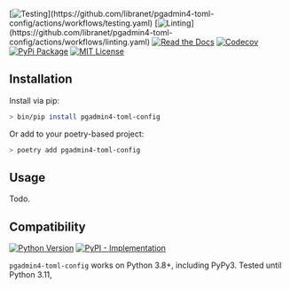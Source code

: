 [![Testing](https://img.shields.io/github/actions/workflow/status/libranet/pgadmin4-toml-config/testing.yaml?branch=main&longCache=true&style=flat-square&label=tests&logo=GitHub%20Actions&logoColor=fff")](https://github.com/libranet/pgadmin4-toml-config/actions/workflows/testing.yaml)
[![Linting](https://img.shields.io/github/actions/workflow/status/libranet/pgadmin4-toml-config/linting.yaml?branch=main&longCache=true&style=flat-square&label=linting&logo=GitHub%20Actions&logoColor=fff")](https://github.com/libranet/pgadmin4-toml-config/actions/workflows/linting.yaml)
[![Read the Docs](https://readthedocs.org/projects/pgadmin4-toml-config/badge/?version=latest)](https://pgadmin4-toml-config.readthedocs.io/en/latest/)
[![Codecov](https://codecov.io/gh/libranet/pgadmin4-toml-config/branch/main/graph/badge.svg?token=QTOWRXGH61)](https://codecov.io/gh/libranet/pgadmin4-toml-config)
[![PyPi Package](https://img.shields.io/pypi/v/pgadmin4-toml-config?color=%2334D058&label=pypi%20package)](https://pypi.org/project/pgadmin4-toml-config/)
[![MIT License](https://img.shields.io/badge/license-MIT-blue.svg)](https://github.com/libranet/pgadmin4-toml-config/blob/main/docs/license.md)



## Installation

Install via pip:

```bash
> bin/pip install pgadmin4-toml-config
```

Or add to your poetry-based project:

```bash
> poetry add pgadmin4-toml-config
```


## Usage

Todo.


## Compatibility

 [![Python Version](https://img.shields.io/pypi/pyversions/pgadmin4-toml-config?:alt:PyPI-PythonVersion)](https://pypi.org/project/pgadmin4-toml-config/)
 [![PyPI - Implementation](https://img.shields.io/pypi/implementation/pgadmin4-toml-config?:alt:PyPI-Implementation)](https://pypi.org/project/pgadmin4-toml-config/)

``pgadmin4-toml-config``  works on Python 3.8+, including PyPy3. Tested until Python 3.11,

